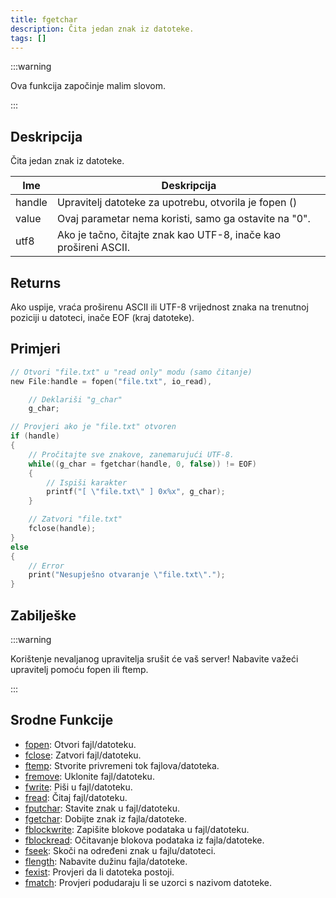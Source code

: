```yaml
---
title: fgetchar
description: Čita jedan znak iz datoteke.
tags: []
---
```


:::warning

Ova funkcija započinje malim slovom.

:::

## Deskripcija

Čita jedan znak iz datoteke.

| Ime    | Deskripcija                                                      |
| ------ | ---------------------------------------------------------------- |
| handle | Upravitelj datoteke za upotrebu, otvorila je fopen ()            |
| value  | Ovaj parametar nema koristi, samo ga ostavite na "0".            |
| utf8   | Ako je tačno, čitajte znak kao UTF-8, inače kao prošireni ASCII. |

## Returns

Ako uspije, vraća proširenu ASCII ili UTF-8 vrijednost znaka na trenutnoj poziciji u datoteci, inače EOF (kraj datoteke).

## Primjeri

```c
// Otvori "file.txt" u "read only" modu (samo čitanje)
new File:handle = fopen("file.txt", io_read),

    // Deklariši "g_char"
    g_char;

// Provjeri ako je "file.txt" otvoren
if (handle)
{
    // Pročitajte sve znakove, zanemarujući UTF-8.
    while((g_char = fgetchar(handle, 0, false)) != EOF)
    {
        // Ispiši karakter
        printf("[ \"file.txt\" ] 0x%x", g_char);
    }

    // Zatvori "file.txt"
    fclose(handle);
}
else
{
    // Error
    print("Nesupješno otvaranje \"file.txt\".");
}
```

## Zabilješke

:::warning

Korištenje nevaljanog upravitelja srušit će vaš server! Nabavite važeći upravitelj pomoću fopen ili ftemp.

:::

## Srodne Funkcije

- [fopen](fopen): Otvori fajl/datoteku.
- [fclose](fclose): Zatvori fajl/datoteku.
- [ftemp](ftemp): Stvorite privremeni tok fajlova/datoteka.
- [fremove](fremove): Uklonite fajl/datoteku.
- [fwrite](fwrite): Piši u fajl/datoteku.
- [fread](fread): Čitaj fajl/datoteku.
- [fputchar](fputchar): Stavite znak u fajl/datoteku.
- [fgetchar](fgetchar): Dobijte znak iz fajla/datoteke.
- [fblockwrite](fblockwrite): Zapišite blokove podataka u fajl/datoteku.
- [fblockread](fblockread): Očitavanje blokova podataka iz fajla/datoteke.
- [fseek](fseek): Skoči na određeni znak u fajlu/datoteci.
- [flength](flength): Nabavite dužinu fajla/datoteke.
- [fexist](fexist): Provjeri da li datoteka postoji.
- [fmatch](fmatch): Provjeri podudaraju li se uzorci s nazivom datoteke.
